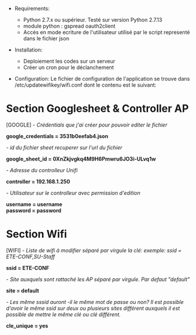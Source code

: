 - Requirements:
    - Python 2.7.x ou supérieur. Testé sur version Python 2.7.13
    - module python : gspread oauth2client
    - Accès en mode ecriture de l'utilisateur utilisé par le script representé dans le fichier json

- Installation:
    - Deploiement les codes sur un serveur
    - Créer un cron pour le déclanchement


- Configuration:
Le fichier de configuration de l'application se trouve dans /etc/updatewifikey/wifi.conf dont le contenu est le suivant:

# Section Googlesheet & Controller AP
[GOOGLE]
*- Crédentials que j'ai créer pour pouvoir editer le fichier*

**google_credentials = 3531b0eefab4.json**

*- id du fichier sheet recuperer sur l'url du fichier*

**google_sheet_id = 0XnZkjvgkq4M9H6Pmwru6JO3i-ULvq1w**

*- Adresse du controlleur Unifi*

**controller = 192.168.1.250**

*- Utilisateur sur le controlleur avec permission d'edition*

**username = username                                                
password = password**

# Section Wifi
[WIFI]
*- Liste de wifi à modifier séparé par virgule la clé: exemple: ssid = ETE-CONF,SU-Staff*

**ssid = ETE-CONF**

*- Site auxquels sont rattaché les AP séparé par virgule. Par defaut "default"*

**site = default**

*- Les même sssid auront -il le même mot de passe ou non? Il est possible d'avoir le même ssid sur deux ou plusieurs sites différent auxquels il est possible de mettre le même clé ou clé différent.*

**cle_unique = yes**
